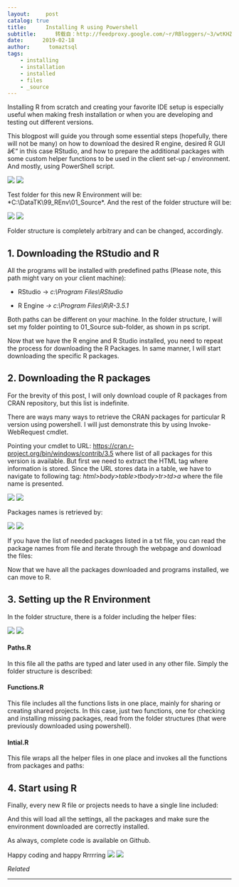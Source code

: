 ```yaml
---
layout:     post
catalog: true
title:      Installing R using Powershell
subtitle:      转载自：http://feedproxy.google.com/~r/RBloggers/~3/wtKHZUoRt3c/
date:      2019-02-18
author:      tomaztsql
tags:
    - installing
    - installation
    - installed
    - files
    - _source
---
```






Installing R from scratch and creating your favorite IDE setup is especially useful when making fresh installation or when you are developing and testing out different versions.

This blogpost will guide you through some essential steps (hopefully, there will not be many) on how to download the desired R engine, desired R GUI â€“ in this case RStudio, and how to prepare the additional packages with some custom helper functions to be used in the client set-up / environment. And mostly, using PowerShell script.

![](https://tomaztsql.files.wordpress.com/2019/02/2019-02-14-20_03_23-window.png?w=456)
![](https://tomaztsql.files.wordpress.com/2019/02/2019-02-14-20_03_23-window.png?w=456)


Test folder for this new R Environment will be: *C:\DataTK\99_REnv\01_Source\*. And the rest of the folder structure will be:

![](https://tomaztsql.files.wordpress.com/2019/02/2019-02-14-20_59_45-window.png?w=456)
![](https://tomaztsql.files.wordpress.com/2019/02/2019-02-14-20_59_45-window.png?w=456)


Folder structure is completely arbitrary and can be changed, accordingly.

## 1. Downloading the RStudio and R

All the programs will be installed with predefined paths (Please note, this path might vary on your client machine):

- RStudio -> *c:\Program Files\RStudio*

- R Engine *-> c:\Program Files\R\R-3.5.1*


Both paths can be different on your machine. In the folder structure, I will set my folder pointing to 01_Source sub-folder, as shown in ps script.

Now that we have the R engine and R Studio installed, you need to repeat the process for downloading the R Packages. In same manner, I will start downloading the specific R packages.

## 2. Downloading the R packages

For the brevity of this post, I will only download couple of R packages from CRAN repository, but this list is indefinite.

There are ways many ways to retrieve the CRAN packages for particular R version using powershell. I will just demonstrate this by using Invoke-WebRequest cmdlet.

Pointing your cmdlet to URL: https://cran.r-project.org/bin/windows/contrib/3.5 where list of all packages for this version is available. But first we need to extract the HTML tag where information is stored. Since the URL stores data in a table, we have to navigate to following tag: *html>body>table>tbody>tr>td>a* where the file name is presented.

![](https://tomaztsql.files.wordpress.com/2019/02/2019-02-17-07_37_25-window-1.png?w=456)
![](https://tomaztsql.files.wordpress.com/2019/02/2019-02-17-07_37_25-window-1.png?w=456)


Packages names is retrieved by:

![](https://tomaztsql.files.wordpress.com/2019/02/2019-02-17-07_45_48-window.png?w=456)
![](https://tomaztsql.files.wordpress.com/2019/02/2019-02-17-07_45_48-window.png?w=456)


If you have the list of needed packages listed in a txt file, you can read the package names from file and iterate through the webpage and download the files:

 

Now that we have all the packages downloaded and programs installed, we can move to R.

## 3. Setting up the R Environment

In the folder structure, there is a folder including the helper files:

![](https://tomaztsql.files.wordpress.com/2019/02/2019-02-17-08_15_56-03_rhelperfiles.png?w=456)
![](https://tomaztsql.files.wordpress.com/2019/02/2019-02-17-08_15_56-03_rhelperfiles.png?w=456)


#### Paths.R

In this file all the paths are typed and later used in any other file. Simply the folder structure is described:

 

#### Functions.R

This file includes all the functions lists in one place, mainly for sharing or creating shared projects. In this case, just two functions, one for checking and installing missing packages, read from the folder structures (that were previously downloaded using powershell).

 

#### Intial.R

This file wraps all the helper files in one place and invokes all the functions from packages and paths:

## 4. Start using R

Finally, every new R file or projects needs to have a single line included:

And this will load all the settings, all the packages and make sure the environment downloaded are correctly installed.

 

As always, complete code is available on Github.

Happy coding and happy Rrrrring ![](https://i0.wp.com/s0.wp.com/wp-content/mu-plugins/wpcom-smileys/twemoji/2/72x72/1f642.png?w=456&ssl=1)
![](https://i0.wp.com/s0.wp.com/wp-content/mu-plugins/wpcom-smileys/twemoji/2/72x72/1f642.png?w=456&ssl=1)



*Related*








---
